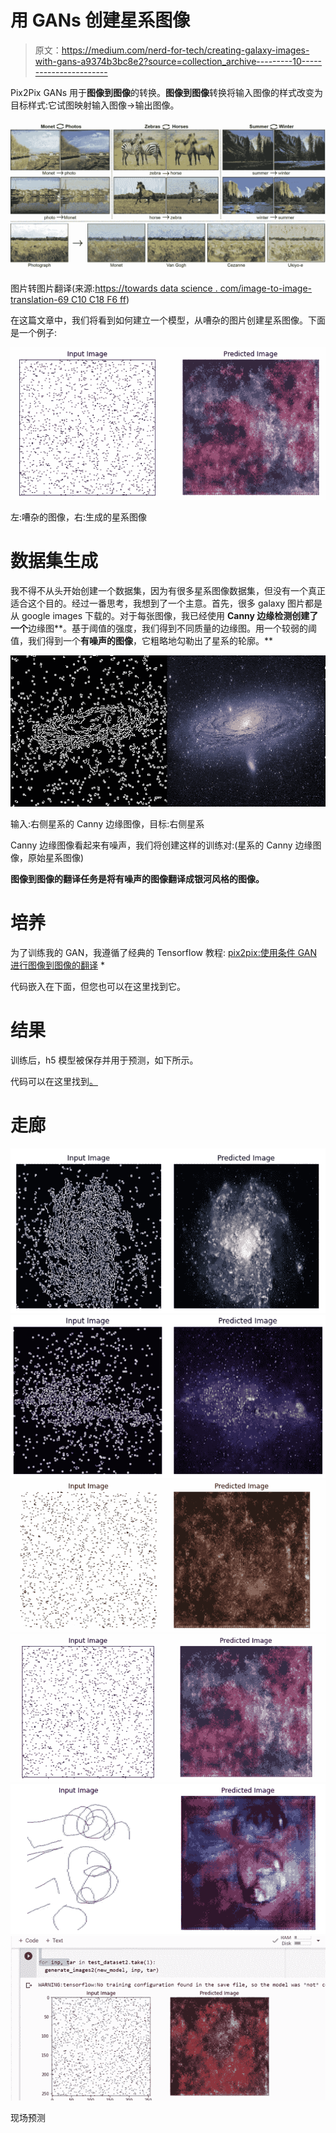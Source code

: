 # 用 GANs 创建星系图像

> 原文：<https://medium.com/nerd-for-tech/creating-galaxy-images-with-gans-a9374b3bc8e2?source=collection_archive---------10----------------------->

Pix2Pix GANs 用于**图像到图像**的转换。**图像到图像**转换将输入图像的样式改变为目标样式:它试图映射输入图像→输出图像。

![](img/30bd75694b797ba857c20b0ba5080653.png)

图片转图片翻译(来源:[https://towards data science . com/image-to-image-translation-69 C10 C18 F6 ff](https://towardsdatascience.com/image-to-image-translation-69c10c18f6ff))

在这篇文章中，我们将看到如何建立一个模型，从嘈杂的图片创建星系图像。下面是一个例子:

![](img/589beba8851f7056ccdcac033e5a8289.png)

左:嘈杂的图像，右:生成的星系图像

# 数据集生成

我不得不从头开始创建一个数据集，因为有很多星系图像数据集，但没有一个真正适合这个目的。经过一番思考，我想到了一个主意。首先，很多 galaxy 图片都是从 google images 下载的。对于每张图像，我已经使用 **Canny 边缘检测创建了一个**边缘图**。基于阈值的强度，我们得到不同质量的边缘图。用一个较弱的阈值，我们得到一个**有噪声的图像**，它粗略地勾勒出了星系的轮廓。**

![](img/11fe6317650a2d8463ab02125429835f.png)

输入:右侧星系的 Canny 边缘图像，目标:右侧星系

Canny 边缘图像看起来有噪声，我们将创建这样的训练对:(星系的 Canny 边缘图像，原始星系图像)

**图像到图像的翻译任务是将有噪声的图像翻译成银河风格的图像。**

# 培养

为了训练我的 GAN，我遵循了经典的 Tensorflow 教程: [pix2pix:使用条件 GAN 进行图像到图像的翻译](https://www.tensorflow.org/tutorials/generative/pix2pix) *

代码嵌入在下面，但您也可以在这里找到它。

# 结果

训练后，h5 模型被保存并用于预测，如下所示。

代码可以在这里找到[。](https://github.com/jojo96/Python-programming-scripts/blob/master/GalaxyModelPrediction.ipynb)

# 走廊

![](img/f9bc88ca889ca5d1b259491050e7c57c.png)![](img/d6c3951a5cb9535cbe91ca39d618a64d.png)![](img/df22694dd1bf8349fc8e8f4b719fe3a6.png)![](img/1f100c9b55240707fdf9ab5cb75264b4.png)![](img/a4bfeee7cf324c389766a83891584e74.png)![](img/6ba4f0c13bcce98ea52c96890b3396df.png)

现场预测